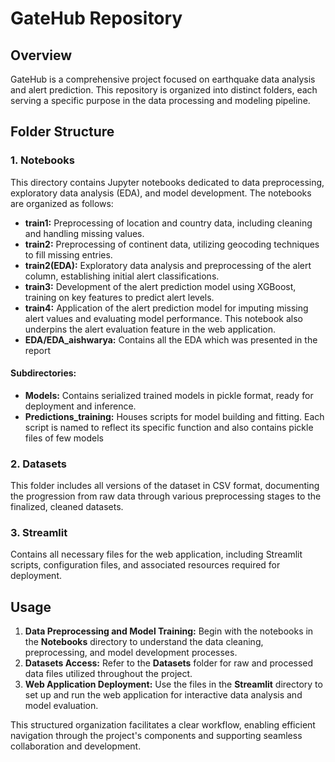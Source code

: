 # GateHub Repository

## Overview

GateHub is a comprehensive project focused on earthquake data analysis and alert prediction. This repository is organized into distinct folders, each serving a specific purpose in the data processing and modeling pipeline.

## Folder Structure

### 1. Notebooks

This directory contains Jupyter notebooks dedicated to data preprocessing, exploratory data analysis (EDA), and model development. The notebooks are organized as follows:

- **train1:** Preprocessing of location and country data, including cleaning and handling missing values.
- **train2:** Preprocessing of continent data, utilizing geocoding techniques to fill missing entries.
- **train2(EDA):** Exploratory data analysis and preprocessing of the alert column, establishing initial alert classifications.
- **train3:** Development of the alert prediction model using XGBoost, training on key features to predict alert levels.
- **train4:** Application of the alert prediction model for imputing missing alert values and evaluating model performance. This notebook also underpins the alert evaluation feature in the web application.
- **EDA/EDA_aishwarya:** Contains all the EDA which was presented in the report

#### Subdirectories:

- **Models:** Contains serialized trained models in pickle format, ready for deployment and inference.
- **Predictions_training:** Houses scripts for model building and fitting. Each script is named to reflect its specific function and also contains pickle files of few models

### 2. Datasets

This folder includes all versions of the dataset in CSV format, documenting the progression from raw data through various preprocessing stages to the finalized, cleaned datasets.

### 3. Streamlit

Contains all necessary files for the web application, including Streamlit scripts, configuration files, and associated resources required for deployment.

## Usage

1. **Data Preprocessing and Model Training:** Begin with the notebooks in the **Notebooks** directory to understand the data cleaning, preprocessing, and model development processes.
2. **Datasets Access:** Refer to the **Datasets** folder for raw and processed data files utilized throughout the project.
3. **Web Application Deployment:** Use the files in the **Streamlit** directory to set up and run the web application for interactive data analysis and model evaluation.

This structured organization facilitates a clear workflow, enabling efficient navigation through the project's components and supporting seamless collaboration and development.
